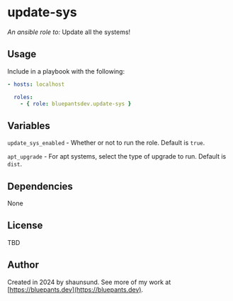 # update-sys

_An ansible role to:_ Update all the systems!

## Usage

Include in a playbook with the following:

```yaml
- hosts: localhost

  roles:
    - { role: bluepantsdev.update-sys }
```

## Variables

`update_sys_enabled` - Whether or not to run the role. Default is `true`.

`apt_upgrade` - For apt systems, select the type of upgrade to run. Default is `dist`.

## Dependencies

None

## License

TBD

## Author

Created in 2024 by shaunsund. See more of my work at [https://bluepants.dev](https://bluepants.dev).